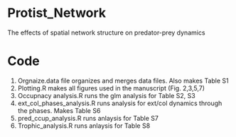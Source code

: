 # Protist_Network
The effects of spatial network structure on predator-prey dynamics

# Code

1) Orgnaize.data file organizes and merges data files. Also makes Table S1
2) Plotting.R makes all figures used in the manuscript (Fig. 2,3,5,7)
3) Occupnacy analysis.R runs the glm analysis for Table S2, S3
4) ext_col_phases_analysis.R runs analysis for ext/col dynamics through the phases. Makes Table S6
5) pred_ccup_analysis.R runs anlaysis for Table S7
6) Trophic_analysis.R runs anlaysis for Table S8
